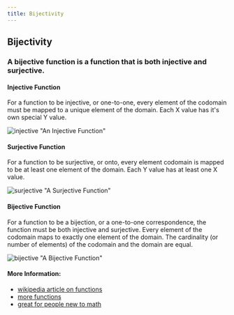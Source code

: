 ```yaml
---
title: Bijectivity
---
```


## Bijectivity

### A bijective function is a function that is both injective and surjective. 

#### Injective Function
 For a function to be injective, or one-to-one, every element of the codomain must be mapped
 to a unique element of the domain. Each X value has it's own special Y value. 
 
 ![injective](http://images.tutorvista.com/cms/images/113/injective-function.png) "An Injective Function"
 
#### Surjective Function
 For a function to be surjective, or onto, every element codomain is mapped to be at least one element of the domain. Each Y value has at least one X value.

![surjective](http://images.tutorvista.com/cms/images/113/surjective-function.png) "A Surjective Function"

#### Bijective Function
For a function to be a bijection, or a one-to-one correspondence, the function must be both injective and surjective. Every element of the codomain maps to exactly one element of the domain. The cardinality (or number of elements) of the codomain and the domain are equal.

![bijective](http://images.tutorvista.com/cms/images/113/bijective-function.png) "A Bijective Function"

#### More Information:
* [wikipedia article on functions](https://en.wikipedia.org/wiki/Bijection,_injection_and_surjection)
* [more functions](http://www.tutorvista.com/content/math/different-types-of-functions/)
* [great for people new to math](https://www.mathsisfun.com/sets/injective-surjective-bijective.html)
